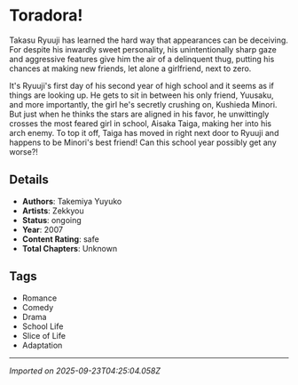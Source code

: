 # Toradora!

Takasu Ryuuji has learned the hard way that appearances can be deceiving. For despite his inwardly sweet personality, his unintentionally sharp gaze and aggressive features give him the air of a delinquent thug, putting his chances at making new friends, let alone a girlfriend, next to zero.  
  
It's Ryuuji's first day of his second year of high school and it seems as if things are looking up. He gets to sit in between his only friend, Yuusaku, and more importantly, the girl he's secretly crushing on, Kushieda Minori. But just when he thinks the stars are aligned in his favor, he unwittingly crosses the most feared girl in school, Aisaka Taiga, making her into his arch enemy. To top it off, Taiga has moved in right next door to Ryuuji and happens to be Minori's best friend! Can this school year possibly get any worse?!

## Details
- **Authors**: Takemiya Yuyuko
- **Artists**: Zekkyou
- **Status**: ongoing
- **Year**: 2007
- **Content Rating**: safe
- **Total Chapters**: Unknown

## Tags
- Romance
- Comedy
- Drama
- School Life
- Slice of Life
- Adaptation

---
*Imported on 2025-09-23T04:25:04.058Z*
